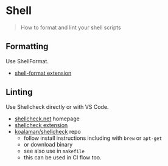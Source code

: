 # Shell
> How to format and lint your shell scripts


## Formatting

Use ShellFormat.

- [shell-format extension](https://marketplace.visualstudio.com/items?itemName=foxundermoon.shell-format)


## Linting

Use Shellcheck directly or with VS Code.

- [shellcheck.net](https://www.shellcheck.net/) homepage
- [shellcheck extension](https://marketplace.visualstudio.com/items?itemName=timonwong.shellcheck)
- [koalaman/shellcheck](https://github.com/koalaman/shellcheck) repo
    - follow install instructions including with `brew` or `apt-get`
    - or download binary
    - see also use in `makefile`
    - this can be used in CI flow too.
